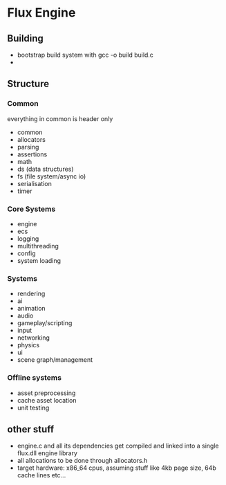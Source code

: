 # Flux Engine

## Building
- bootstrap build system with gcc -o build build.c
- 

## Structure

### Common
everything in common is header only
- common
- allocators
- parsing
- assertions
- math
- ds (data structures)
- fs (file system/async io)
- serialisation
- timer

### Core Systems
- engine
- ecs
- logging
- multithreading
- config
- system loading

### Systems
- rendering
- ai
- animation
- audio
- gameplay/scripting
- input
- networking
- physics
- ui
- scene graph/management

### Offline systems
- asset preprocessing
- cache asset location
- unit testing

## other stuff

- engine.c and all its dependencies get compiled and linked into a single flux.dll engine library
- all allocations to be done through allocators.h
- target hardware: x86_64 cpus, assuming stuff like 4kb page size, 64b cache lines etc...
